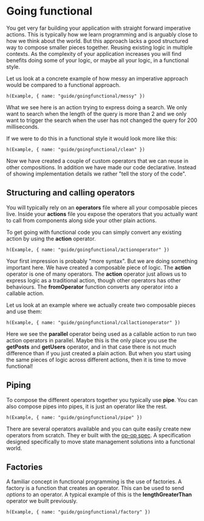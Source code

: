 # Going functional

You get very far building your application with straight forward imperative actions. This is typically how we learn programming and is arguably close to how we think about the world. But this approach lacks a good structured way to compose smaller pieces together. Reusing existing logic in multiple contexts. As the complexity of your application increases you will find benefits doing some of your logic, or maybe all your logic, in a functional style.

Let us look at a concrete example of how messy an imperative approach would be compared to a functional approach.

```marksy
h(Example, { name: "guide/goingfunctional/messy" })
```

What we see here is an action trying to express doing a search. We only want to search when the length of the query is more than 2 and we only want to trigger the search when the user has not changed the query for 200 milliseconds.

If we were to do this in a functional style it would look more like this:

```marksy
h(Example, { name: "guide/goingfunctional/clean" })
```

Now we have created a couple of custom operators that we can reuse in other compositions. In addition we have made our code declarative. Instead of showing implementation details we rather "tell the story of the code". 

## Structuring and calling operators

You will typically rely on an **operators** file where all your composable pieces live. Inside your **actions** file you expose the operators that you actually want to call from components along side your other plain actions.

To get going with functional code you can simply convert any existing action by using the **action** operator.

```marksy
h(Example, { name: "guide/goingfunctional/actionoperator" })
```

Your first impression is probably "more syntax". But we are doing something important here. We have created a composable piece of logic. The **action** operator is one of many operators. The **action** operator just allows us to express logic as a traditional action, though other operators has other behaviours. The **fromOperator** function converts any operator into a callable action.

Let us look at an example where we actually create two composable pieces and use them:

```marksy
h(Example, { name: "guide/goingfunctional/callactionoperator" })
```

Here we see the **parallel** operator being used as a callable action to run two action operators in parallel. Maybe this is the only place you use the **getPosts** and **getUsers** operator, and in that case there is not much difference than if you just created a plain action. But when you start using the same pieces of logic across different actions, then it is time to move functional!

## Piping


To compose the different operators together you typically use **pipe**. You can also compose pipes into pipes, it is just an operator like the rest.

```marksy
h(Example, { name: "guide/goingfunctional/pipe" })
```

There are several operators available and you can quite easily create new operators from scratch. They er built with the [op-op spec](https://github.com/christianalfoni/op-op-spec). A specification designed specifically to move state management solutions into a functional world.

## Factories

A familiar concept in functional programming is the use of factories. A factory is a function that creates an operator. This can be used to send *options* to an operator. A typical example of this is the **lengthGreaterThan** operator we built previously.

```marksy
h(Example, { name: "guide/goingfunctional/factory" })
```